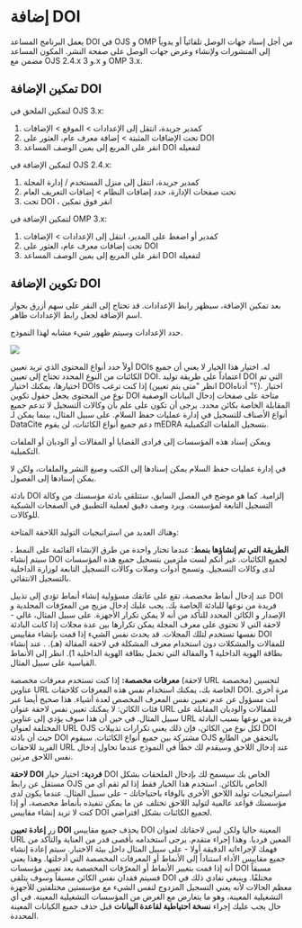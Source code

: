 # إضافة DOI

يعمل البرنامج المساعد DOI في OJS و OMP من أجل إسناد جهات الوصل تلقائياً أو يدوياً إلى المنشورات ولإنشاء وعرض جهات الوصل على صفحة النشر.  المكون المساعد مضمن مع OJS 2.4.x و 3.x و OMP 3.x.

## تمكين الإضافة DOI

لتمكين الملحق في OJS 3.x:

1. كمدير جريدة، انتقل إلى الإعدادات &gt; الموقع &gt; الإضافات
2. تحت الإضافات المثبتة &gt; إضافة معرف عام، العثور على DOI
3. انقر على المربع إلى يمين الوصف المساعد DOI لتفعيله

لتمكين الإضافة في OJS 2.4.x:

1. كمدير جريدة، انتقل إلى منزل المستخدم / إدارة المجلة
2. تحت صفحات الإدارة، حدد إضافات النظام &gt; إضافات التعريف العام
3. تحت DOI ، انقر فوق تمكين

لتمكين الإضافة في OMP 3.x:

1. كمدير أو اضغط على المدير، انتقل إلى الإعدادات &gt; الإضافات
2. تحت إضافات معرف عام، العثور على DOI
3. انقر على المربع إلى يمين الوصف المساعد DOI لتفعيله

## تكوين الإضافة DOI

بعد تمكين الإضافة، سيظهر رابط الإعدادات.  قد تحتاج إلى النقر على سهم أزرق بجوار اسم الإضافة لجعل رابط الإعدادات ظاهر.

حدد الإعدادات وسيتم ظهور شيء مشابه لهذا النموذج.

![](assets/settings-testdrive.png)

أولاً حدد أنواع المحتوى الذي تريد تعيين DOIs له. اختيار هذا الخيار لا يعني أن جميع الكائنات من النوع المحدد تحتاج إلى تعيين DOI. اعتماداً على طريقة توليد DOI التي تم اختيارها، يمكنك اختيار DOIs إذا كنت ترغب (انظر "متى يتم تعيين DOI؟" أدناه). اختيار نوع من المحتوى يجعل حقول تكوين DOI متاحة على صفحات إدخال البيانات الوصفية المقابلة الخاصة بكائن محدد. يرجى أن تكون على علم بأن وكالات التسجيل لا تدعم جميع أنواع الأصناف للتسجيل في إدارة عمليات حفظ السلام. على سبيل المثال، بينما يمكن لـ DataCite دعم جميع أنواع الكائنات، لن يقوم mEDRA بتسجيل الملفات التكميلية.

ويمكن إسناد هذه المؤسسات إلى فرادى القضايا أو المقالات أو الوديان أو الملفات التكميلية.

في إدارة عمليات حفظ السلام يمكن إسنادها إلى الكتب وصيغ النشر والملفات، ولكن لا يمكن إسنادها إلى الفصول.

بادئة DOI إلزامية. كما هو موضح في الفصل السابق، ستتلقى بادئة مؤسستك من وكالة التسجيل التابعة لمؤسست. ويرد وصف دقيق لعملية التطبيق في الصفحات الشبكية للوكالات.

وهناك العديد من استراتيجيات التوليد اللاحقة المتاحة:

**الطريقة التي تم إنشاؤها بنمط**: عندما تختار واحدة من طرق الإنشاء القائمة على النمط ، سيتم إنشاء DOI لجميع الكائنات. غير أنكم لست ملزمين بتسجيل جميع هذه المؤسسات لدى وكالات التسجيل. وتسمح أدوات وصلات وكالات التسجيل التابعة لوزارة الداخلية بالتسجيل الانتقائي.

عند إدخال أنماط مخصصة، تقع على عاتقك مسؤولية إنشاء أنماط تؤدي إلى تذييل DOI فريدة من نوعها للبادئة الخاصة بك. يجب عليك إدخال مزيج من المعرّفات المجلدية و الإصدار و الكائن المحدد للتأكد من أنه لا يمكن تكرار الأجهزة. على سبيل المثال، غالي - لاحقة التي لا تحتوي على معرف المجلة يمكن تكرارها بين عدة مجلات إذا كانت البادئة نفسها تستخدم لتلك المجلات. قد يحدث نفس الشيء إذا قمت بإنشاء مقاييس DOI للمقالات والمشكلات دون استخدام معرف المشكلة في لاحقة المقالة (هـ). . عند إنشاء بطاقة الهوية الداخلية 1 والمقالة التي تحمل بطاقة الهوية الداخلية 1). انظر إلى الأنماط القياسية على سبيل المثال.

**معرفات مخصصة:** إذا كنت تستخدم معرفات مخصصة (لاحقة URL مخصصة) لتحسين عناوين URL الخاصة بك، يمكنك استخدام نفس هذه المعرفات كلاحقات DOI. مرة أخرى أنت مسؤول عن عدم تعيين نفس المعرف المخصص لعدة أشياء. هذا صحيح أيضا عبر فئات الكائن: لا يمكنك تعيين نفس لاحقة عنوان URL للمقالات والوديان المقابلة على سبيل المثال. في حين أن هذا سوف يؤدي إلى عناوين URL فريدة من نوعها بسبب البادئة المختلفة لعنوان URL OJS لكل نوع من الكائن، فإن ذلك يعني تكرارات تذييلات DOI حيث أن بادئة DOI مشتركة بين جميع أنواع الكائنات. سيقوم OJS بالتحقق من الطابع الفريد للاحقات URL عند إدخال اللاحق وسيقدم لك خطأ في النموذج عندما تحاول إدخال نفس اللاحق مرتين.

**لاحقة DOI فردية:** اختيار خيار DOI الخاص بك سيسمح لك بإدخال الملحقات بشكل مستقل عن رابط OJS الخاص بالكائن. استخدم هذا الخيار فقط إذا لم تقم أي من استراتيجيات توليد اللاحق الأخرى بالوفاء باحتياجاتك - على سبيل المثال. عندما يكون لدى مؤسستك قواعد عالمية لتوليد اللاحق تختلف عن ما يمكن تنفيذه بأنماط مخصصة، أو إذا كنت لا تريد إنشاء مقاييس DOI لجميع الكائنات بشكل افتراضي.

زر **إعادة تعيين DOI** يحذف جميع مقاييس DOI المعينة حاليا ولكن ليس لاحقاتك لعنوان URL المعين فرديا. وهذا إجراء متقدم. يرجى استخدامه بأقصى قدر من العناية والتأكد من فهمك لإجراءاته الدقيقة أولا - على سبيل المثال داخل بيئة الاختبار. سيتم إعادة إنشاء جميع مقاييس الأداء استناداً إلى الأنماط أو المعرفات المخصصة التي أدخلتها. وهذا يعني أنه إذا قمت بتغيير الأنماط أو المعرّفات المخصصة بعد تعيين مؤسسات DOI مسبقاً فسيتم فقدان نفس الكائن مسبقاً وسوف يتلقى DOI مختلفًا. وينبغي تفادي ذلك في معظم الحالات لأنه يعني التسجيل المزدوج لنفس الشيء مع مؤسستين مختلفتين للأجهزة التشغيلية المعينة، وهو ما يتعارض مع الغرض من المؤسسات التشغيلية المعينة. في أي حال يجب عليك إجراء **نسخة احتياطية لقاعدة البيانات** قبل حذف جميع الكيانات المعينة المحددة.
